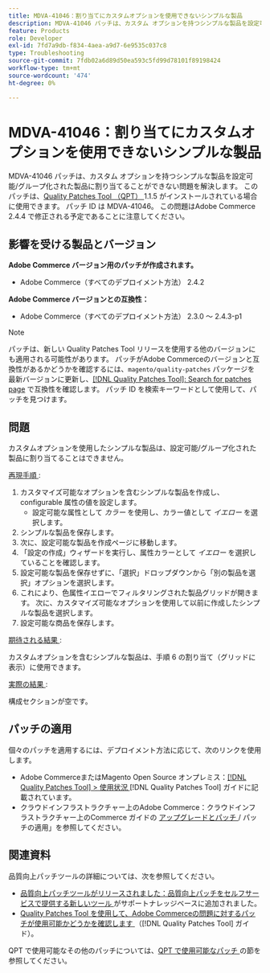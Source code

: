 ```yaml
---
title: MDVA-41046：割り当てにカスタムオプションを使用できないシンプルな製品
description: MDVA-41046 パッチは、カスタム オプションを持つシンプルな製品を設定可能/グループ化された製品に割り当てることができない問題を解決します。 このパッチは、[Quality Patches Tool （QPT） ] （https://experienceleague.adobe.com/en/docs/commerce-operations/tools/quality-patches-tool/quality-patches-tool-to-self-serve-quality-patches） 1.1.5 がインストールされている場合に利用できます。 パッチ ID は MDVA-41046。 この問題はAdobe Commerce 2.4.4 で修正される予定であることに注意してください。
feature: Products
role: Developer
exl-id: 7fd7a9db-f834-4aea-a9d7-6e9535c037c8
type: Troubleshooting
source-git-commit: 7fdb02a6d89d50ea593c5fd99d78101f89198424
workflow-type: tm+mt
source-wordcount: '474'
ht-degree: 0%

---
```


# MDVA-41046：割り当てにカスタムオプションを使用できないシンプルな製品

MDVA-41046 パッチは、カスタム オプションを持つシンプルな製品を設定可能/グループ化された製品に割り当てることができない問題を解決します。 このパッチは、[Quality Patches Tool （QPT） ](https://experienceleague.adobe.com/en/docs/commerce-operations/tools/quality-patches-tool/quality-patches-tool-to-self-serve-quality-patches)1.1.5 がインストールされている場合に使用できます。 パッチ ID は MDVA-41046。 この問題はAdobe Commerce 2.4.4 で修正される予定であることに注意してください。

## 影響を受ける製品とバージョン

**Adobe Commerce バージョン用のパッチが作成されます。**

* Adobe Commerce（すべてのデプロイメント方法） 2.4.2

**Adobe Commerce バージョンとの互換性：**

* Adobe Commerce（すべてのデプロイメント方法） 2.3.0 ～ 2.4.3-p1

>[!NOTE]
>
>パッチは、新しい Quality Patches Tool リリースを使用する他のバージョンにも適用される可能性があります。 パッチがAdobe Commerceのバージョンと互換性があるかどうかを確認するには、`magento/quality-patches` パッケージを最新バージョンに更新し、[[!DNL Quality Patches Tool]: Search for patches page](https://experienceleague.adobe.com/en/docs/commerce-operations/tools/quality-patches-tool/quality-patches-tool-to-self-serve-quality-patches) で互換性を確認します。 パッチ ID を検索キーワードとして使用して、パッチを見つけます。

## 問題

カスタムオプションを使用したシンプルな製品は、設定可能/グループ化された製品に割り当てることはできません。

<u> 再現手順 </u>:

1. カスタマイズ可能なオプションを含むシンプルな製品を作成し、configurable 属性の値を設定します。
   * 設定可能な属性として *カラー* を使用し、カラー値として *イエロー* を選択します。
1. シンプルな製品を保存します。
1. 次に、設定可能な製品を作成ページに移動します。
1. 「設定の作成」ウィザードを実行し、属性カラーとして *イエロー* を選択していることを確認します。
1. 設定可能な製品を保存せずに、「選択」ドロップダウンから「別の製品を選択」オプションを選択します。
1. これにより、色属性イエローでフィルタリングされた製品グリッドが開きます。 次に、カスタマイズ可能なオプションを使用して以前に作成したシンプルな製品を選択します。
1. 設定可能な商品を保存します。

<u> 期待される結果 </u>:

カスタムオプションを含むシンプルな製品は、手順 6 の割り当て（グリッドに表示）に使用できます。

<u> 実際の結果 </u>:

構成セクションが空です。

## パッチの適用

個々のパッチを適用するには、デプロイメント方法に応じて、次のリンクを使用します。

* Adobe CommerceまたはMagento Open Source オンプレミス：[[!DNL Quality Patches Tool] > 使用状況 ](/help/tools/quality-patches-tool/usage.md)[!DNL Quality Patches Tool] ガイドに記載されています。
* クラウドインフラストラクチャー上のAdobe Commerce：クラウドインフラストラクチャー上のCommerce ガイドの [ アップグレードとパッチ ](https://experienceleague.adobe.com/docs/commerce-cloud-service/user-guide/develop/upgrade/apply-patches.html)/ パッチの適用」を参照してください。

## 関連資料

品質向上パッチツールの詳細については、次を参照してください。

* [ 品質向上パッチツールがリリースされました：品質向上パッチをセルフサービスで提供する新しいツール ](https://experienceleague.adobe.com/en/docs/commerce-operations/tools/quality-patches-tool/quality-patches-tool-to-self-serve-quality-patches) がサポートナレッジベースに追加されました。
* [Quality Patches Tool を使用して、Adobe Commerceの問題に対するパッチが使用可能かどうかを確認します ](/help/tools/quality-patches-tool/patches-available-in-qpt/check-patch-for-magento-issue-with-magento-quality-patches.md) （[!DNL Quality Patches Tool] ガイド）。

QPT で使用可能なその他のパッチについては、[QPT で使用可能なパッチ ](https://support.magento.com/hc/en-us/sections/360010506631-Patches-available-in-MQP-tool-) の節を参照してください。
